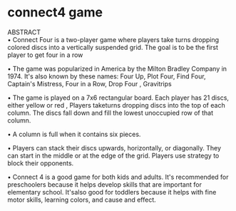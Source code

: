 # connect4 game 

ABSTRACT  
• Connect Four is a two-player game where players take turns dropping colored discs into a vertically suspended grid. The goal is to be the first player to get four in a row  

• The game was popularized in America by the Milton Bradley Company in 1974. It's also known by these names: Four Up, Plot Four, Find Four, Captain's Mistress, Four in a Row, Drop Four , Gravitrips

• The game is played on a 7x6 rectangular board. Each player has 21 discs, either yellow or red , Players taketurns dropping discs into the top of each column. The discs fall down and fill the lowest unoccupied row of that column.

• A column is full when it contains six pieces.

• Players can stack their discs upwards, horizontally, or diagonally. They can start in the middle or at the edge of the grid. Players use strategy to block their opponents.  

• Connect 4 is a good game for both kids and adults. It's recommended for preschoolers because it helps develop skills that are important for elementary school. It'salso good for toddlers because it helps with fine motor skills, learning colors, and cause and effect. 
